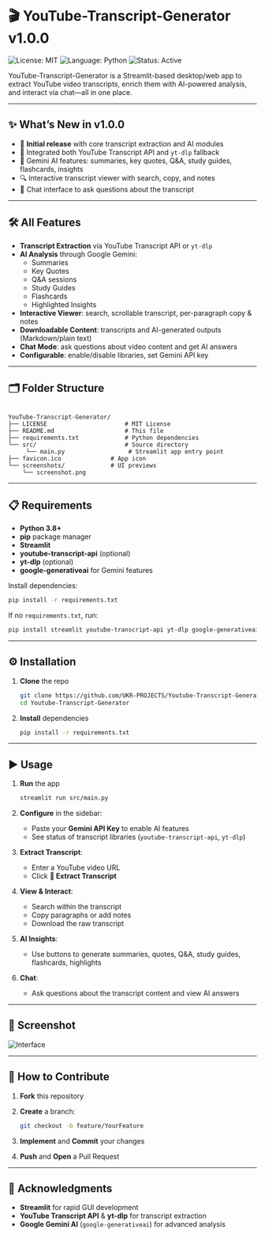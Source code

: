 # 🎬 YouTube-Transcript-Generator v1.0.0

![License: MIT](https://img.shields.io/badge/License-MIT-green) ![Language: Python](https://img.shields.io/badge/Language-Python-blue) ![Status: Active](https://img.shields.io/badge/Status-Active-brightgreen)

YouTube-Transcript-Generator is a Streamlit-based desktop/web app to extract YouTube video transcripts, enrich them with AI-powered analysis, and interact via chat—all in one place.

---

## ✨ What’s New in v1.0.0

- 🎉 **Initial release** with core transcript extraction and AI modules  
- 🚀 Integrated both YouTube Transcript API and `yt-dlp` fallback  
- 🤖 Gemini AI features: summaries, key quotes, Q&A, study guides, flashcards, insights  
- 🔍 Interactive transcript viewer with search, copy, and notes  
- 💬 Chat interface to ask questions about the transcript  

---

## 🛠️ All Features

- **Transcript Extraction** via YouTube Transcript API or `yt-dlp`  
- **AI Analysis** through Google Gemini:  
  - Summaries  
  - Key Quotes  
  - Q&A sessions  
  - Study Guides  
  - Flashcards  
  - Highlighted Insights  
- **Interactive Viewer**: search, scrollable transcript, per-paragraph copy & notes  
- **Downloadable Content**: transcripts and AI-generated outputs (Markdown/plain text)  
- **Chat Mode**: ask questions about video content and get AI answers  
- **Configurable**: enable/disable libraries, set Gemini API key  

---

## 🗂️ Folder Structure

```

YouTube-Transcript-Generator/
├── LICENSE                      # MIT License
├── README.md                    # This file
├── requirements.txt             # Python dependencies
└── src/                         # Source directory
     └── main.py                  # Streamlit app entry point
├── favicon.ico              # App icon
└── screenshots/             # UI previews
    └── screenshot.png

````

---

## 📋 Requirements

- **Python 3.8+**  
- **pip** package manager  
- **Streamlit**  
- **youtube-transcript-api** (optional)  
- **yt-dlp** (optional)  
- **google-generativeai** for Gemini features  

Install dependencies:

```bash
pip install -r requirements.txt
````

If no `requirements.txt`, run:

```bash
pip install streamlit youtube-transcript-api yt-dlp google-generativeai
```

---

## ⚙️ Installation

1. **Clone** the repo

   ```bash
   git clone https://github.com/UKR-PROJECTS/Youtube-Transcript-Generator.git
   cd Youtube-Transcript-Generator
   ```
2. **Install** dependencies

   ```bash
   pip install -r requirements.txt
   ```

---

## ▶️ Usage

1. **Run** the app

   ```bash
   streamlit run src/main.py
   ```
2. **Configure** in the sidebar:

   * Paste your **Gemini API Key** to enable AI features
   * See status of transcript libraries (`youtube-transcript-api`, `yt-dlp`)
3. **Extract Transcript**:

   * Enter a YouTube video URL
   * Click **🚀 Extract Transcript**
4. **View & Interact**:

   * Search within the transcript
   * Copy paragraphs or add notes
   * Download the raw transcript
5. **AI Insights**:

   * Use buttons to generate summaries, quotes, Q\&A, study guides, flashcards, highlights
6. **Chat**:

   * Ask questions about the transcript content and view AI answers

---

## 📸 Screenshot

![Interface](src/screenshots/screenshot.png)

---

## 🤝 How to Contribute

1. **Fork** this repository
2. **Create** a branch:

   ```bash
   git checkout -b feature/YourFeature
   ```
3. **Implement** and **Commit** your changes
4. **Push** and **Open** a Pull Request

---

## 🙏 Acknowledgments

* **Streamlit** for rapid GUI development
* **YouTube Transcript API** & **yt-dlp** for transcript extraction
* **Google Gemini AI** (`google-generativeai`) for advanced analysis

